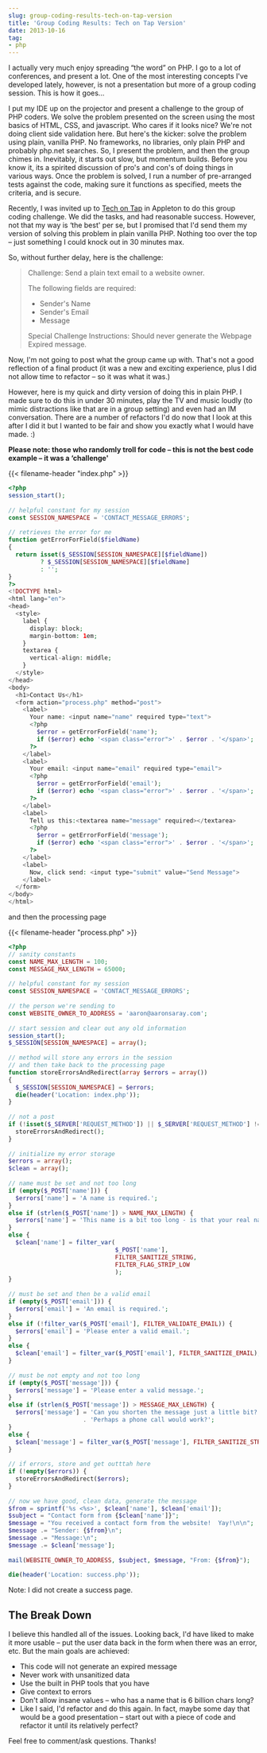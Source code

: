 ```yaml
---
slug: group-coding-results-tech-on-tap-version
title: 'Group Coding Results: Tech on Tap Version'
date: 2013-10-16
tag:
- php
---
```

I actually very much enjoy spreading “the word” on PHP. I go to a lot of conferences, and present a lot. One of the most interesting concepts I've developed lately, however, is not a presentation but more of a group coding session. This is how it goes...

<!--more-->

I put my IDE up on the projector and present a challenge to the group of PHP coders. We solve the problem presented on the screen using the most basics of HTML, CSS, and javascript. Who cares if it looks nice? We're not doing client side validation here. But here's the kicker: solve the problem using plain, vanilla PHP. No frameworks, no libraries, only plain PHP and probably php.net searches. So, I present the problem, and then the group chimes in. Inevitably, it starts out slow, but momentum builds. Before you know it, its a spirited discussion of pro's and con's of doing things in various ways. Once the problem is solved, I run a number of pre-arranged tests against the code, making sure it functions as specified, meets the criteria, and is secure.

Recently, I was invited up to [Tech on Tap](http://www.techontap.org/) in Appleton to do this group coding challenge. We did the tasks, and had reasonable success. However, not that my way is ‘the best' per se, but I promised that I'd send them my version of solving this problem in plain vanilla PHP. Nothing too over the top – just something I could knock out in 30 minutes max.

So, without further delay, here is the challenge:

> Challenge: Send a plain text email to a website owner.
>
> The following fields are required:
>    - Sender's Name
>    - Sender's Email
>    - Message
>     
>    Special Challenge Instructions:
>    Should never generate the Webpage Expired message.
    
Now, I'm not going to post what the group came up with. That's not a good reflection of a final product (it was a new and exciting experience, plus I did not allow time to refactor – so it was what it was.)

However, here is my quick and dirty version of doing this in plain PHP. I made sure to do this in under 30 minutes, play the TV and music loudly (to mimic distractions like that are in a group setting) and even had an IM conversation. There are a number of refactors I'd do now that I look at this after I did it but I wanted to be fair and show you exactly what I would have made. :)

**Please note: those who randomly troll for code – this is not the best code example – it was a ‘challenge'**

{{< filename-header "index.php" >}}
```php
<?php
session_start();
 
// helpful constant for my session
const SESSION_NAMESPACE = 'CONTACT_MESSAGE_ERRORS';
 
// retrieves the error for me
function getErrorForField($fieldName)
{
  return isset($_SESSION[SESSION_NAMESPACE][$fieldName]) 
         ? $_SESSION[SESSION_NAMESPACE][$fieldName] 
         : '';
}
?>
<!DOCTYPE html>
<html lang="en">
<head>
  <style>
    label {
      display: block;
      margin-bottom: 1em;
    }
    textarea {
      vertical-align: middle;
    }
  </style>
</head>
<body>
  <h1>Contact Us</h1>
  <form action="process.php" method="post">
    <label>
      Your name: <input name="name" required type="text">
      <?php 
        $error = getErrorForField('name'); 
        if ($error) echo '<span class="error">' . $error . '</span>'; 
      ?>
    </label>
    <label>
      Your email: <input name="email" required type="email">
      <?php 
        $error = getErrorForField('email'); 
        if ($error) echo '<span class="error">' . $error . '</span>'; 
      ?>
    </label>
    <label>
      Tell us this:<textarea name="message" required></textarea>
      <?php 
        $error = getErrorForField('message'); 
        if ($error) echo '<span class="error">' . $error . '</span>'; 
      ?>
    </label>
    <label>
      Now, click send: <input type="submit" value="Send Message">
	</label>
  </form>
</body>
</html>
```

and then the processing page

{{< filename-header "process.php" >}}
```php
<?php
// sanity constants
const NAME_MAX_LENGTH = 100;
const MESSAGE_MAX_LENGTH = 65000;
 
// helpful constant for my session
const SESSION_NAMESPACE = 'CONTACT_MESSAGE_ERRORS';
 
// the person we're sending to
const WEBSITE_OWNER_TO_ADDRESS = 'aaron@aaronsaray.com';
 
// start session and clear out any old information
session_start();
$_SESSION[SESSION_NAMESPACE] = array();
 
// method will store any errors in the session 
// and then take back to the processing page
function storeErrorsAndRedirect(array $errors = array())
{
  $_SESSION[SESSION_NAMESPACE] = $errors;
  die(header('Location: index.php'));
}
 
// not a post
if (!isset($_SERVER['REQUEST_METHOD']) || $_SERVER['REQUEST_METHOD'] !== 'POST') {
  storeErrorsAndRedirect();
}
 
// initialize my error storage
$errors = array();
$clean = array();
 
// name must be set and not too long
if (empty($_POST['name'])) {
  $errors['name'] = 'A name is required.';
}
else if (strlen($_POST['name']) > NAME_MAX_LENGTH) {
  $errors['name'] = 'This name is a bit too long - is that your real name?';
}
else {
  $clean['name'] = filter_var(
                              $_POST['name'], 
                              FILTER_SANITIZE_STRING, 
                              FILTER_FLAG_STRIP_LOW
                              );
}
 
// must be set and then be a valid email
if (empty($_POST['email'])) {
  $errors['email'] = 'An email is required.';
}
else if (!filter_var($_POST['email'], FILTER_VALIDATE_EMAIL)) {
  $errors['email'] = 'Please enter a valid email.';
}
else {
  $clean['email'] = filter_var($_POST['email'], FILTER_SANITIZE_EMAIL);
}
 
// must be not empty and not too long
if (empty($_POST['message'])) {
  $errors['message'] = 'Please enter a valid message.';
}
else if (strlen($_POST['message']) > MESSAGE_MAX_LENGTH) {
  $errors['message'] = 'Can you shorten the message just a little bit? '
                     . 'Perhaps a phone call would work?';
}
else {
  $clean['message'] = filter_var($_POST['message'], FILTER_SANITIZE_STRING);
}
 
// if errors, store and get outttah here
if (!empty($errors)) {
  storeErrorsAndRedirect($errors);
}
 
// now we have good, clean data, generate the message
$from = sprintf('%s <%s>', $clean['name'], $clean['email']);
$subject = "Contact form from {$clean['name']}";
$message = "You received a contact form from the website!  Yay!\n\n";
$message .= "Sender: {$from}\n";
$message .= "Message:\n";
$message .= $clean['message'];
 
mail(WEBSITE_OWNER_TO_ADDRESS, $subject, $message, "From: {$from}");
 
die(header('Location: success.php'));
```

Note: I did not create a success page.

## The Break Down

I believe this handled all of the issues. Looking back, I'd have liked to make it more usable – put the user data back in the form when there was an error, etc. But the main goals are achieved:

- This code will not generate an expired message
- Never work with unsanitized data
- Use the built in PHP tools that you have
- Give context to errors
- Don't allow insane values – who has a name that is 6 billion chars long?
- Like I said, I'd refactor and do this again. In fact, maybe some day that would be a good presentation – start out with a piece of code and refactor it until its relatively perfect?

Feel free to comment/ask questions. Thanks!
